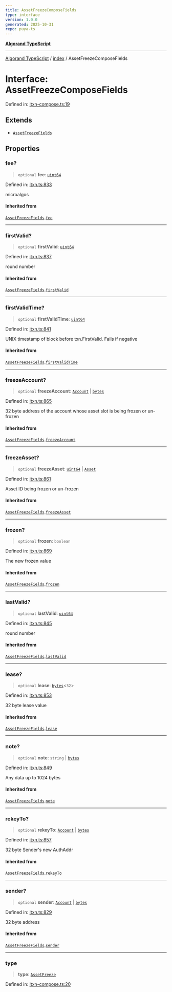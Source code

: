 ```yaml
---
title: AssetFreezeComposeFields
type: interface
version: 1.0.0
generated: 2025-10-31
repo: puya-ts
---
```

[**Algorand TypeScript**](../../README.md)

***

[Algorand TypeScript](../../modules.md) / [index](../README.md) / AssetFreezeComposeFields

# Interface: AssetFreezeComposeFields

Defined in: [itxn-compose.ts:19](https://github.com/algorandfoundation/puya-ts/blob/main/packages/algo-ts/src/itxn-compose.ts#L19)

## Extends

- [`AssetFreezeFields`](../../itxn/namespaces/itxn/interfaces/AssetFreezeFields.md)

## Properties

### fee?

> `optional` **fee**: [`uint64`](../type-aliases/uint64.md)

Defined in: [itxn.ts:833](https://github.com/algorandfoundation/puya-ts/blob/main/packages/algo-ts/src/itxn.ts#L833)

microalgos

#### Inherited from

[`AssetFreezeFields`](../../itxn/namespaces/itxn/interfaces/AssetFreezeFields.md).[`fee`](../../itxn/namespaces/itxn/interfaces/AssetFreezeFields.md#fee)

***

### firstValid?

> `optional` **firstValid**: [`uint64`](../type-aliases/uint64.md)

Defined in: [itxn.ts:837](https://github.com/algorandfoundation/puya-ts/blob/main/packages/algo-ts/src/itxn.ts#L837)

round number

#### Inherited from

[`AssetFreezeFields`](../../itxn/namespaces/itxn/interfaces/AssetFreezeFields.md).[`firstValid`](../../itxn/namespaces/itxn/interfaces/AssetFreezeFields.md#firstvalid)

***

### firstValidTime?

> `optional` **firstValidTime**: [`uint64`](../type-aliases/uint64.md)

Defined in: [itxn.ts:841](https://github.com/algorandfoundation/puya-ts/blob/main/packages/algo-ts/src/itxn.ts#L841)

UNIX timestamp of block before txn.FirstValid. Fails if negative

#### Inherited from

[`AssetFreezeFields`](../../itxn/namespaces/itxn/interfaces/AssetFreezeFields.md).[`firstValidTime`](../../itxn/namespaces/itxn/interfaces/AssetFreezeFields.md#firstvalidtime)

***

### freezeAccount?

> `optional` **freezeAccount**: [`Account`](../type-aliases/Account.md) \| [`bytes`](../type-aliases/bytes.md)

Defined in: [itxn.ts:865](https://github.com/algorandfoundation/puya-ts/blob/main/packages/algo-ts/src/itxn.ts#L865)

32 byte address of the account whose asset slot is being frozen or un-frozen

#### Inherited from

[`AssetFreezeFields`](../../itxn/namespaces/itxn/interfaces/AssetFreezeFields.md).[`freezeAccount`](../../itxn/namespaces/itxn/interfaces/AssetFreezeFields.md#freezeaccount)

***

### freezeAsset?

> `optional` **freezeAsset**: [`uint64`](../type-aliases/uint64.md) \| [`Asset`](../type-aliases/Asset.md)

Defined in: [itxn.ts:861](https://github.com/algorandfoundation/puya-ts/blob/main/packages/algo-ts/src/itxn.ts#L861)

Asset ID being frozen or un-frozen

#### Inherited from

[`AssetFreezeFields`](../../itxn/namespaces/itxn/interfaces/AssetFreezeFields.md).[`freezeAsset`](../../itxn/namespaces/itxn/interfaces/AssetFreezeFields.md#freezeasset)

***

### frozen?

> `optional` **frozen**: `boolean`

Defined in: [itxn.ts:869](https://github.com/algorandfoundation/puya-ts/blob/main/packages/algo-ts/src/itxn.ts#L869)

The new frozen value

#### Inherited from

[`AssetFreezeFields`](../../itxn/namespaces/itxn/interfaces/AssetFreezeFields.md).[`frozen`](../../itxn/namespaces/itxn/interfaces/AssetFreezeFields.md#frozen)

***

### lastValid?

> `optional` **lastValid**: [`uint64`](../type-aliases/uint64.md)

Defined in: [itxn.ts:845](https://github.com/algorandfoundation/puya-ts/blob/main/packages/algo-ts/src/itxn.ts#L845)

round number

#### Inherited from

[`AssetFreezeFields`](../../itxn/namespaces/itxn/interfaces/AssetFreezeFields.md).[`lastValid`](../../itxn/namespaces/itxn/interfaces/AssetFreezeFields.md#lastvalid)

***

### lease?

> `optional` **lease**: [`bytes`](../type-aliases/bytes.md)\<`32`\>

Defined in: [itxn.ts:853](https://github.com/algorandfoundation/puya-ts/blob/main/packages/algo-ts/src/itxn.ts#L853)

32 byte lease value

#### Inherited from

[`AssetFreezeFields`](../../itxn/namespaces/itxn/interfaces/AssetFreezeFields.md).[`lease`](../../itxn/namespaces/itxn/interfaces/AssetFreezeFields.md#lease)

***

### note?

> `optional` **note**: `string` \| [`bytes`](../type-aliases/bytes.md)

Defined in: [itxn.ts:849](https://github.com/algorandfoundation/puya-ts/blob/main/packages/algo-ts/src/itxn.ts#L849)

Any data up to 1024 bytes

#### Inherited from

[`AssetFreezeFields`](../../itxn/namespaces/itxn/interfaces/AssetFreezeFields.md).[`note`](../../itxn/namespaces/itxn/interfaces/AssetFreezeFields.md#note)

***

### rekeyTo?

> `optional` **rekeyTo**: [`Account`](../type-aliases/Account.md) \| [`bytes`](../type-aliases/bytes.md)

Defined in: [itxn.ts:857](https://github.com/algorandfoundation/puya-ts/blob/main/packages/algo-ts/src/itxn.ts#L857)

32 byte Sender's new AuthAddr

#### Inherited from

[`AssetFreezeFields`](../../itxn/namespaces/itxn/interfaces/AssetFreezeFields.md).[`rekeyTo`](../../itxn/namespaces/itxn/interfaces/AssetFreezeFields.md#rekeyto)

***

### sender?

> `optional` **sender**: [`Account`](../type-aliases/Account.md) \| [`bytes`](../type-aliases/bytes.md)

Defined in: [itxn.ts:829](https://github.com/algorandfoundation/puya-ts/blob/main/packages/algo-ts/src/itxn.ts#L829)

32 byte address

#### Inherited from

[`AssetFreezeFields`](../../itxn/namespaces/itxn/interfaces/AssetFreezeFields.md).[`sender`](../../itxn/namespaces/itxn/interfaces/AssetFreezeFields.md#sender)

***

### type

> **type**: [`AssetFreeze`](../enumerations/TransactionType.md#assetfreeze)

Defined in: [itxn-compose.ts:20](https://github.com/algorandfoundation/puya-ts/blob/main/packages/algo-ts/src/itxn-compose.ts#L20)
